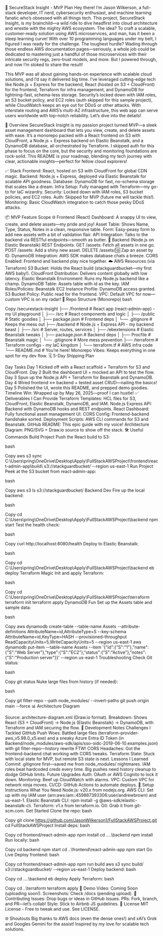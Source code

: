 🚀 SecureStack Insight - MVP Plan
Hey there! I’m Jason Wilkerson, a full-stack developer, IT nerd, cybersecurity enthusiast, and machine learning fanatic who’s obsessed with all things tech. This project, SecureStack Insight, is my brainchild—a wild ride to dive headfirst into cloud architecture and wrestle with the mighty AWS ecosystem. The idea? To craft a scalable, customer-ready solution using AWS microservices, and man, has it been a steep learning curve! With over 10 programming languages under my belt, I figured I was ready for the challenge. The toughest hurdle? Wading through those endless AWS documentation pages—seriously, a whole job could be dedicated to mastering just a handful of those microservices with their intricate security regs, zero-trust models, and more. But I powered through, and now I’m stoked to share the result!

This MVP was all about gaining hands-on experience with scalable cloud solutions, and I’d say it delivered big time. I’ve leveraged cutting-edge tech like Node.js + Express for the backend, React (hosted on S3 + CloudFront) for the frontend, Terraform for infra management, and DynamoDB for lightning-fast, schema-less storage. Security’s locked down with IAM roles, an S3 bucket policy, and EC2 roles (auth skipped for this sample project), while CloudWatch keeps an eye out for DDoS or other attacks. With interstate routing and AWS’s multi-AZ infrastructure, this web app can serve users worldwide with top-notch reliability. Let’s dive into the details!

🌟 Overview
SecureStack Insight is my passion project turned MVP—a sleek asset management dashboard that lets you view, create, and delete assets with ease. It’s a monorepo packed with a React frontend on S3 with CloudFront, a Node.js + Express backend on Elastic Beanstalk, and a DynamoDB database, all orchestrated by Terraform. I skipped auth for this phase to focus on the core, but the security and monitoring foundations are rock-solid. This README is your roadmap, blending my tech journey with clear, actionable insights—perfect for fellow cloud explorers!

✅ Stack
Frontend: React, hosted on S3 with CloudFront for global CDN magic.
Backend: Node.js + Express, deployed via Elastic Beanstalk for scalable API goodness.
Database: DynamoDB for fast, no-schema storage that scales like a dream.
Infra Setup: Fully managed with Terraform—my go-to for IaC wizardry.
Security: Locked down with IAM roles, S3 bucket policies, and EC2 roles.
Auth: Skipped for MVP (future me will tackle this!).
Monitoring: Basic CloudWatch integration to catch those pesky DDoS attacks.

📦 MVP Feature Scope
🌐 Frontend (React)
Dashboard: A snappy UI to view, create, and delete assets—my pride and joy!
Asset Table: Shows Name, Type, Status, Notes in a clean, responsive table.
Form: Easy-peasy form to add new assets with a bit of validation flair.
API Integration: Talks to the backend via RESTful endpoints—smooth as butter.
🧠 Backend (Node.js on Elastic Beanstalk)
REST Endpoints:
GET /assets: Fetch all assets in one go.
POST /assets: Add a shiny new asset.
DELETE /assets/:id: Zap an asset by ID.
DynamoDB Integration: AWS SDK makes database chats a breeze.
CORS Enabled: Frontend and backend play nice together.
☁️ AWS Resources (via Terraform)
S3 Bucket: Holds the React build (stackguardbucket—my first AWS baby!).
CloudFront Distribution: Delivers content globally with low latency.
Elastic Beanstalk Environment: Runs my Node.js backend like a champ.
DynamoDB Table: Assets table with id as the key.
IAM Roles/Policies:
Beanstalk EC2 Instance Profile: DynamoDB access granted.
S3 Bucket Policy: Public read for the frontend.
VPC: Default VPC for now—custom VPC is on my radar!
📂 Repo Structure (Monorepo)
bash

Copy
/securestack-insight
├── /frontend              # React app (react-admin-app) - my UI playground
│   ├── /src               # React components and logic
│   ├── /public            # Static goodies
│   ├── package.json       # Frontend deps
│   └── .gitignore         # Keeps the mess out
├── /backend               # Node.js + Express API - my backend beast
│   ├── /src               # Server, routes, services
│   ├── /ebextensions      # Elastic Beanstalk tweaks
│   ├── package.json       # Backend deps
│   ├── Procfile           # Beanstalk magic
│   └── .gitignore         # More mess prevention
├── /terraform             # Terraform configs - my IaC kingdom
│   └── terraform.tf       # AWS infra code
└── README.md              # You’re here!
Monorepo Vibes: Keeps everything in one spot for my dev flow.
🗓️ 5-Day Shipping Plan

Day	Tasks
Day 1	Kicked off with a React scaffold + Terraform for S3 and CloudFront.
Day 2	Built the dashboard UI + mocked an API to test the flow.
Day 3	Spun up the Node.js API + Terraform for Beanstalk and DynamoDB.
Day 4	Wired frontend ↔ backend + tested asset CRUD—nailing the basics!
Day 5	Polished the UI, wrote this README, and prepped demo goodies.
Timeline Win: Wrapped up by May 26, 2025—proof I can hustle!
✅ Deliverables I Can Provide
Terraform Templates: HCL files for S3, CloudFront, Elastic Beanstalk, DynamoDB, and IAM.
Node.js Express API: Backend with DynamoDB hooks and REST endpoints.
React Dashboard: Fully functional asset management UI.
CORS Config: Frontend-backend handshake sorted.
Deployment Scripts: AWS CLI commands for S3 and Beanstalk.
GitHub README: This epic guide with my voice!
Architecture Diagram: PNG/SVG + Draw.io source to show off the stack.
🛠️ Useful Commands
Build Project
Push the React build to S3:

bash

Copy
aws s3 sync C:\Users\pring\OneDrive\Desktop\Apply\FullStackAWSProject\frontend\react-admin-app\build\ s3://stackguardbucket/ --region us-east-1
Run Project
Peek at the S3 bucket from react-admin-app:

bash

Copy
aws s3 ls s3://stackguardbucket/
Backend Dev
Fire up the local backend:

bash

Copy
cd C:\Users\pring\OneDrive\Desktop\Apply\FullStackAWSProject\backend
npm start
Test the health check:

bash

Copy
curl http://localhost:8080/health
Deploy to Elastic Beanstalk:

bash

Copy
cd C:\Users\pring\OneDrive\Desktop\Apply\FullStackAWSProject\backend
eb deploy
Terraform Magic
Init and apply Terraform:

bash

Copy
cd C:\Users\pring\OneDrive\Desktop\Apply\FullStackAWSProject\terraform
terraform init
terraform apply
DynamoDB Fun
Set up the Assets table and sample data:

bash

Copy
aws dynamodb create-table --table-name Assets --attribute-definitions AttributeName=id,AttributeType=S --key-schema AttributeName=id,KeyType=HASH --provisioned-throughput ReadCapacityUnits=5,WriteCapacityUnits=5 --region us-east-1
aws dynamodb put-item --table-name Assets --item '{"id":{"S":"1"},"name":{"S":"Web Server"},"type":{"S":"EC2"},"status":{"S":"Active"},"notes":{"S":"Production server"}}' --region us-east-1
Troubleshooting
Check Git status:

bash

Copy
git status
Nuke large files from history (if needed):

bash

Copy
git filter-repo --path node_modules/ --invert-paths
git push origin main --force
📊 Architecture Diagram


Source: architecture-diagram.xml (Draw.io format).
Breakdown: Shows React (S3 + CloudFront) → Node.js (Elastic Beanstalk) → DynamoDB, with Terraform and IAM securing the flow.
🚧 Development Notes
Challenges I Tackled
GitHub Push Woes: Battled large files (terraform-provider-aws_v5.98.0_x5.exe) and a sneaky Azure Entra ID Token (in Backend/node_modules/aws-sdk/apis/sso-oidc-2019-06-10.examples.json) with git filter-repo—history rewrite FTW!
CORS Headaches: Got the frontend-backend chat working with CORS tweaks.
Terraform State: Stuck with local state for MVP, but remote S3 state is next.
Lessons I Learned
Commit .gitignore first—saved me from node_modules/ nightmares.
IAM roles beat hardcoded creds every time.
Big pushes need history cleanup to dodge GitHub limits.
Future Upgrades
Auth: OAuth or AWS Cognito to lock it down.
Monitoring: Beef up CloudWatch with alarms.
VPC: Custom VPC for network ninja moves.
CI/CD: GitHub Actions to automate deploys.
🔧 Setup Instructions
What You Need
Node.js: v20.x from nodejs.org.
AWS CLI: Set up with my IAM user (arn:aws:iam::459887393306:user/andrewbrown) and us-east-1.
Elastic Beanstalk CLI: npm install -g @aws-sdk/elastic-beanstalk-cli.
Terraform: v1.x from terraform.io.
Git: Grab it from git-scm.com.
Get Started
Clone the repo:
bash

Copy
git clone https://github.com/JasonWilkerson1/FullStackAWSProject.git
cd FullStackAWSProject
Install deps:
bash

Copy
cd frontend/react-admin-app
npm install
cd ..\..\backend
npm install
Run locally:
bash

Copy
cd backend
npm start
cd ..\frontend\react-admin-app
npm start
Go Live
Deploy frontend:
bash

Copy
cd frontend/react-admin-app
npm run build
aws s3 sync build/ s3://stackguardbucket/ --region us-east-1
Deploy backend:
bash

Copy
cd ..\..\backend
eb deploy
Apply Terraform:
bash

Copy
cd ..\terraform
terraform apply
🎥 Demo
Video: Coming Soon (uploading soon!).
Screenshots: Check /docs (pending upload).
🤝 Contributing
Issues: Drop bugs or ideas in GitHub Issues.
PRs: Fork, branch, and PR—let’s collab!
Style: Stick to Airbnb JS guidelines.
📜 License
MIT License - Free to tweak and use. See LICENSE.

🌐 Shoutouts
Big thanks to AWS docs (even the dense ones!) and xAI’s Grok and Googles Gemini for the assist!
Inspired by my love for scalable tech solutions.
